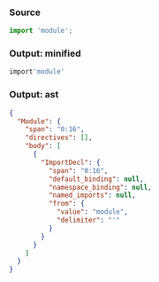 ### Source
```js source:module
import 'module';
```

### Output: minified
```js
import'module'
```

### Output: ast
```json
{
  "Module": {
    "span": "0:16",
    "directives": [],
    "body": [
      {
        "ImportDecl": {
          "span": "0:16",
          "default_binding": null,
          "namespace_binding": null,
          "named_imports": null,
          "from": {
            "value": "module",
            "delimiter": "'"
          }
        }
      }
    ]
  }
}
```
